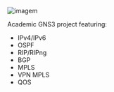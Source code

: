 ![imagem](https://github.com/user-attachments/assets/22eab731-eaaf-47e2-8b0b-7d1e8a2461e5)

Academic GNS3 project featuring:
- IPv4/IPv6
- OSPF
- RIP/RIPng
- BGP
- MPLS
- VPN MPLS
- QOS
